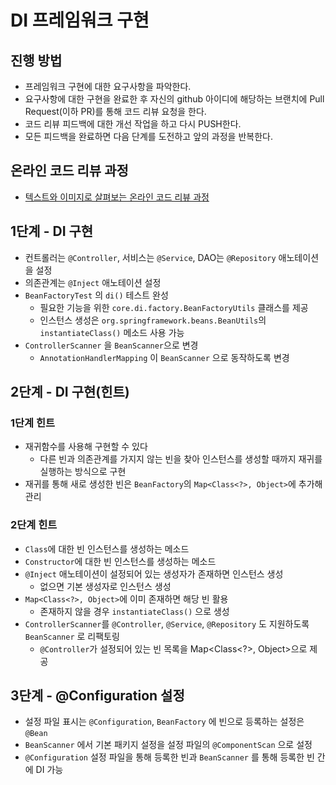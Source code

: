 # DI 프레임워크 구현

## 진행 방법

* 프레임워크 구현에 대한 요구사항을 파악한다.
* 요구사항에 대한 구현을 완료한 후 자신의 github 아이디에 해당하는 브랜치에 Pull Request(이하 PR)를 통해 코드 리뷰 요청을 한다.
* 코드 리뷰 피드백에 대한 개선 작업을 하고 다시 PUSH한다.
* 모든 피드백을 완료하면 다음 단계를 도전하고 앞의 과정을 반복한다.

## 온라인 코드 리뷰 과정

* [텍스트와 이미지로 살펴보는 온라인 코드 리뷰 과정](https://github.com/next-step/nextstep-docs/tree/master/codereview)

## 1단계 - DI 구현

- 컨트롤러는 `@Controller`, 서비스는 `@Service`, DAO는 `@Repository` 애노테이션을 설정
- 의존관계는 `@Inject` 애노테이션 설정
- `BeanFactoryTest` 의 `di()` 테스트 완성
    - 필요한 기능을 위한 `core.di.factory.BeanFactoryUtils` 클래스를 제공
    - 인스턴스 생성은 `org.springframework.beans.BeanUtils`의 `instantiateClass()` 메소드 사용 가능
- `ControllerScanner` 을 `BeanScanner`으로 변경
    - `AnnotationHandlerMapping` 이 `BeanScanner` 으로 동작하도록 변경


## 2단계 - DI 구현(힌트)

### 1단계 힌트

- 재귀함수를 사용해 구현할 수 있다
  - 다른 빈과 의존관계를 가지지 않는 빈을 찾아 인스턴스를 생성할 때까지 재귀를 실행하는 방식으로 구현
- 재귀를 통해 새로 생성한 빈은 `BeanFactory`의 `Map<Class<?>, Object>`에 추가해 관리

### 2단계 힌트

- `Class`에 대한 빈 인스턴스를 생성하는 메소드
- `Constructor`에 대한 빈 인스턴스를 생성하는 메소드
- `@Inject` 애노테이션이 설정되어 있는 생성자가 존재하면 인스턴스 생성
  - 없으면 기본 생성자로 인스턴스 생성
- `Map<Class<?>, Object>`에 이미 존재하면 해당 빈 활용
  - 존재하지 않을 경우 `instantiateClass()` 으로 생성
- `ControllerScanner`를 `@Controller`, `@Service`, `@Repository` 도 지원하도록 `BeanScanner` 로 리팩토링
  - `@Controller`가 설정되어 있는 빈 목록을 Map<Class<?>, Object>으로 제공


## 3단계 - @Configuration 설정

- 설정 파일 표시는 `@Configuration`, `BeanFactory` 에 빈으로 등록하는 설정은 `@Bean`
- `BeanScanner` 에서 기본 패키지 설정을 설정 파일의 `@ComponentScan` 으로 설정
- `@Configuration` 설정 파일을 통해 등록한 빈과 `BeanScanner` 를 통해 등록한 빈 간에 DI 가능
